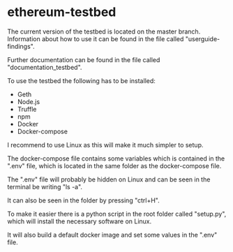 # ethereum-testbed

The current version of the testbed is located on the master branch.
Information about how to use it can be found in the file called "userguide-findings".

Further documentation can be found in the file called "documentation_testbed".

To use the testbed the following has to be installed:
  * Geth
  * Node.js
  * Truffle
  * npm
  * Docker
  * Docker-compose
  
I recommend to use Linux as this will make it much simpler to setup.

The docker-compose file contains some variables which is contained in the ".env" file, which is located in the same folder as the docker-compose file.

The ".env" file will probably be hidden on Linux and can be seen in the terminal be writing "ls -a".

It can also be seen in the folder by pressing "ctrl+H".

To make it easier there is a python script in the root folder called "setup.py", which will install the necessary software on Linux.

It will also build a default docker image and set some values in the ".env" file.

